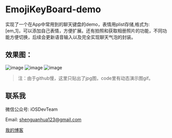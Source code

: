# EmojiKeyBoard-demo
  实现了一个在App中常用到的聊天键盘的demo，表情用plist存储,格式为:[em_1]，可以添加自己表情，方便扩展。还有拍照和获取相册照片的功能，不同功能方便切换，后续会更新语音输入以及完全实现聊天气泡的封装。
  
## 效果图：
 ![image](https://github.com/shenAlexy/EmojiKeyBoard-demo/blob/master/EmojiKeyBoard-demo/EmojiKeyBoard-demo/1.png) ![image](https://github.com/shenAlexy/EmojiKeyBoard-demo/blob/master/EmojiKeyBoard-demo/EmojiKeyBoard-demo/2.png) ![image](https://github.com/shenAlexy/EmojiKeyBoard-demo/blob/master/EmojiKeyBoard-demo/EmojiKeyBoard-demo/3.png)
 
> 注：由于github慢，这里只贴出了jpg图，code里有动态演示图gif。

## 联系我
   微信公众号:  iOSDevTeam
   
   Email: shenguanhua123@gmail.com
   
   [我的博客](http://blog.csdn.net/shenguanhua) 

